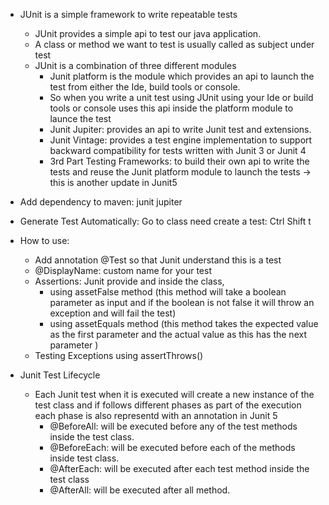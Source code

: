 * JUnit is a simple framework to write repeatable tests
  * JUnit provides a simple api to test our java application.
  * A class or method we want to test is usually called as subject under test
  * JUnit is a combination of three different modules 
    * Junit platform is the module which provides an api to launch the test from either the Ide, build tools or console.
    * So when you write a unit test using JUnit using your Ide or build tools or console uses this api inside the platform module to launce the test
    * Junit Jupiter: provides an api to write Junit test and extensions.
    * Junit Vintage: provides a test engine implementation to support backward compatibility for tests written with Junit 3 or Junit 4
    * 3rd Part Testing Frameworks: to build their own api to write the tests and reuse the Junit platform module to launch the tests -> this is another update in Junit5

* Add dependency to maven: junit jupiter
* Generate Test Automatically: Go to class need create a test: Ctrl Shift t
* How to use:
  * Add annotation @Test so that Junit understand this is a test
  * @DisplayName: custom name for your test
  * Assertions: Junit provide and inside the class, 
    * using assetFalse method (this method will take a boolean parameter as input and if the boolean is not false it will throw an exception and will fail the test)
    * using assetEquals method (this method takes the expected value as the first parameter and the actual value as this has the next parameter ) 
  * Testing Exceptions using assertThrows()
* Junit Test Lifecycle
  * Each Junit test when it is executed will create a new instance of the test class and if follows different phases as part of the execution each phase is also representd with an annotation in Junit 5
    * @BeforeAll: will be executed before any of the test methods inside the test class.
    * @BeforeEach: will be executed before each of the methods inside test class.
    * @AfterEach: will be executed after each test method inside the test class
    * @AfterAll: will be executed after all method.
  